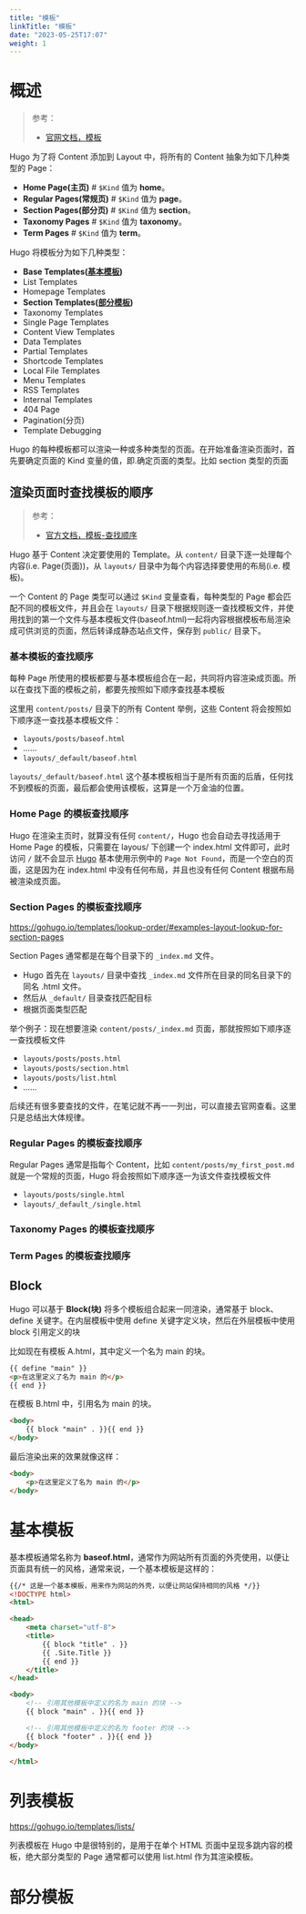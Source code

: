 ```yaml
---
title: "模板"
linkTitle: "模板"
date: "2023-05-25T17:07"
weight: 1
---
```


# 概述

> 参考：
> 
> - [官网文档，模板](https://gohugo.io/templates/)

Hugo 为了将 Content 添加到 Layout 中，将所有的 Content 抽象为如下几种类型的 Page：

- **Home Page(主页)** # `$Kind` 值为 **home**。
- **Regular Pages(常规页)** # `$Kind` 值为 **page**。
- **Section Pages(部分页)** # `$Kind` 值为 **section**。
- **Taxonomy Pages** # `$Kind` 值为 **taxonomy**。
- **Term Pages** # `$Kind` 值为 **term**。

Hugo 将模板分为如下几种类型：

- **Base Templates([基本模板](#基本模板))**
- List Templates
- Homepage Templates
- **Section Templates([部分模板](#部分模板))**
- Taxonomy Templates
- Single Page Templates
- Content View Templates
- Data Templates
- Partial Templates
- Shortcode Templates
- Local File Templates
- Menu Templates
- RSS Templates
- Internal Templates
- 404 Page
- Pagination(分页)
- Template Debugging

Hugo 的每种模板都可以渲染一种或多种类型的页面。在开始准备渲染页面时，首先要确定页面的 Kind 变量的值，即.确定页面的类型。比如 section 类型的页面

## 渲染页面时查找模板的顺序

> 参考：
> 
> - [官方文档，模板-查找顺序](https://gohugo.io/templates/lookup-order/)

Hugo 基于 Content 决定要使用的 Template。从 `content/` 目录下逐一处理每个内容(i.e. Page(页面))，从 `layouts/` 目录中为每个内容选择要使用的布局(i.e. 模板)。

一个 Content 的 Page 类型可以通过 `$Kind`  变量查看，每种类型的 Page 都会匹配不同的模板文件，并且会在 `layouts/` 目录下根据规则逐一查找模板文件，并使用找到的第一个文件与基本模板文件(baseof.html)一起将内容根据模板布局渲染成可供浏览的页面，然后转译成静态站点文件，保存到 `public/` 目录下。

### 基本模板的查找顺序

每种 Page 所使用的模板都要与基本模板组合在一起，共同将内容渲染成页面。所以在查找下面的模板之前，都要先按照如下顺序查找基本模板

这里用 `content/posts/` 目录下的所有 Content 举例，这些 Content 将会按照如下顺序逐一查找基本模板文件：

- `layouts/posts/baseof.html`
- ......
- `layouts/_default/baseof.html`

`layouts/_default/baseof.html` 这个基本模板相当于是所有页面的后盾，任何找不到模板的页面，最后都会使用该模板，这算是一个万金油的位置。

### Home Page 的模板查找顺序

Hugo 在渲染主页时，就算没有任何 `content/`，Hugo 也会自动去寻找适用于 Home Page 的模板，只需要在 layous/ 下创建一个 index.html 文件即可，此时访问 `/` 就不会显示 [Hugo](docs/实用工具/网站搭建/Hugo/Hugo.md) 基本使用示例中的 `Page Not Found`，而是一个空白的页面，这是因为在 index.html 中没有任何布局，并且也没有任何 Content 根据布局被渲染成页面。

### Section Pages 的模板查找顺序

https://gohugo.io/templates/lookup-order/#examples-layout-lookup-for-section-pages

Section Pages 通常都是在每个目录下的 `_index.md` 文件。

- Hugo 首先在 `layouts/` 目录中查找 `_index.md` 文件所在目录的同名目录下的同名 .html 文件。
- 然后从 `_default/` 目录查找匹配目标
- 根据页面类型匹配

举个例子：现在想要渲染 `content/posts/_index.md` 页面，那就按照如下顺序逐一查找模板文件

- `layouts/posts/posts.html`
- `layouts/posts/section.html`
- `layouts/posts/list.html`
- ......

后续还有很多要查找的文件，在笔记就不再一一列出，可以直接去官网查看。这里只是总结出大体规律。

### Regular Pages 的模板查找顺序

Regular Pages 通常是指每个 Content，比如 `content/posts/my_first_post.md` 就是一个常规的页面，Hugo 将会按照如下顺序逐一为该文件查找模板文件

- `layouts/posts/single.html`
- `layouts/_default_/single.html`

### Taxonomy Pages 的模板查找顺序

### Term Pages 的模板查找顺序

## Block

Hugo 可以基于 **Block(块)** 将多个模板组合起来一同渲染，通常基于 block、define 关键字。在内层模板中使用 define 关键字定义块，然后在外层模板中使用 block 引用定义的块

比如现在有模板 A.html，其中定义一个名为 main 的块。

```html
{{ define "main" }}
<p>在这里定义了名为 main 的</p>
{{ end }}
```

在模板 B.html 中，引用名为 main 的块。

```html
<body>
    {{ block "main" . }}{{ end }}
</body>
```

最后渲染出来的效果就像这样：

```html
<body>
    <p>在这里定义了名为 main 的</p>
</body>
```


# 基本模板

基本模板通常名称为 **baseof.html**，通常作为网站所有页面的外壳使用，以便让页面具有统一的风格，通常来说，一个基本模板是这样的：

```html
{{/* 这是一个基本模板，用来作为网站的外壳，以便让网站保持相同的风格 */}}
<!DOCTYPE html>
<html>

<head>
    <meta charset="utf-8">
    <title>
        {{ block "title" . }}
        {{ .Site.Title }}
        {{ end }}
    </title>
</head>

<body>
    <!-- 引用其他模板中定义的名为 main 的块 -->
    {{ block "main" . }}{{ end }}

    <!-- 引用其他模板中定义的名为 footer 的块 -->
    {{ block "footer" . }}{{ end }}
</body>

</html>
```

# 列表模板

https://gohugo.io/templates/lists/

列表模板在 Hugo 中是很特别的，是用于在单个 HTML 页面中呈现多跳内容的模板，绝大部分类型的 Page 通常都可以使用 list.html 作为其渲染模板。

# 部分模板